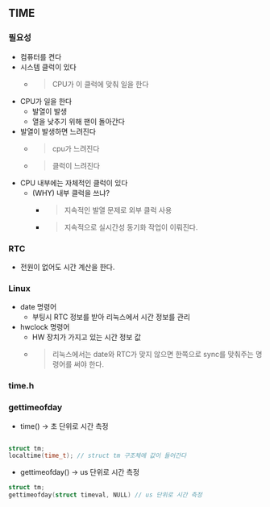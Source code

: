 ## TIME

### 필요성
- 컴퓨터를 켠다
- 시스템 클럭이 있다
  - > CPU가 이 클럭에 맞춰 일을 한다
- CPU가 일을 한다
  - 발열이 발생
  - 열을 낮추기 위해 팬이 돌아간다
- 발열이 발생하면 느려진다
  - > cpu가 느려진다
  - > 클럭이 느려진다
- CPU 내부에는 자체적인 클럭이 있다
  - (WHY) 내부 클럭을 쓰냐?
    - > 지속적인 발열 문제로 외부 클럭 사용
    - > 지속적으로 실시간성 동기화 작업이 이뤄진다.

### RTC
- 전원이 없어도 시간 계산을 한다.

### Linux
- date 명령어
  - 부팅시 RTC 정보를 받아 리눅스에서 시간 정보를 관리
- hwclock 명령어
  - HW 장치가 가지고 있는 시간 정보 값
  - > 리눅스에서는 date와 RTC가 맞지 않으면 한쪽으로 sync를 맞춰주는 명령어를 써야 한다.

### time.h


### gettimeofday

- time() -> 초 단위로 시간 측정

```c

struct tm;
localtime(time_t); // struct tm 구조체에 값이 들어간다

```

- gettimeofday() -> us 단위로 시간 측정

```c
struct tm;
gettimeofday(struct timeval, NULL) // us 단위로 시간 측정
```